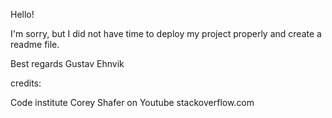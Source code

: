 Hello!

I'm sorry, but I did not have time to deploy my project properly and create a readme file.

Best regards
Gustav Ehnvik

credits:

Code institute
Corey Shafer on Youtube
stackoverflow.com
